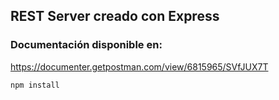 ## REST Server creado con Express

### Documentación disponible en:
https://documenter.getpostman.com/view/6815965/SVfJUX7T

```
npm install
```
